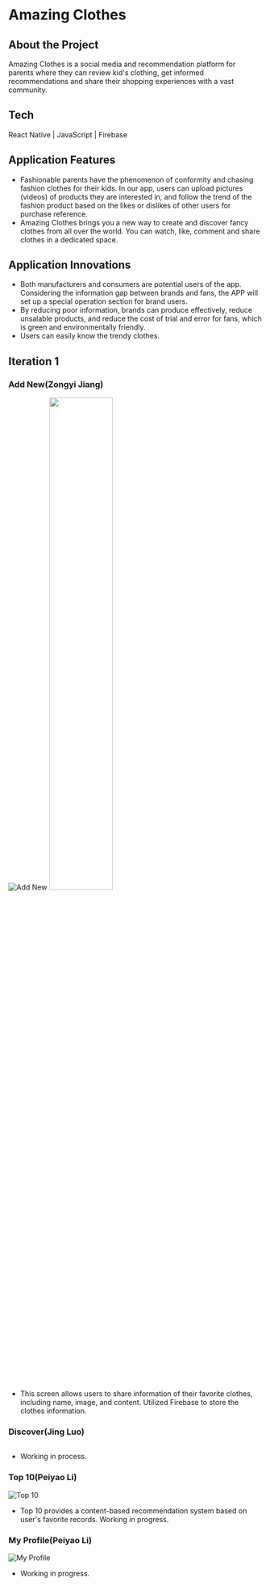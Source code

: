 # Amazing Clothes
## About the Project
Amazing Clothes is a social media and recommendation platform for parents where they can review kid's clothing, get informed recommendations and share their shopping experiences with a vast community.

## Tech
React Native | JavaScript | Firebase

## Application Features
- Fashionable parents have the phenomenon of conformity and chasing           fashion clothes for their kids. In our app, users can upload pictures (videos) of products they are interested in, and follow the trend of the fashion product based on the likes or dislikes of other users for purchase reference. 
- Amazing Clothes brings you a new way to create and discover fancy clothes from all over the world. You can watch, like, comment and share clothes in a dedicated space.

## Application Innovations
- Both manufacturers and consumers are potential users of the app. Considering the information gap between brands and fans, the APP will set up a special operation section for brand users.
- By reducing poor information, brands can produce effectively, reduce unsalable products, and reduce the cost of trial and error for fans, which is green and environmentally friendly.
- Users can easily know the trendy clothes.

## Iteration 1
### Add New(Zongyi Jiang)
![Add New](https://drive.google.com/uc?export=view&id=1akzONl3enRAhDyrJruPjfoIExJ0Bu2SX)
<img src="https://drive.google.com/uc?export=view&id=1akzONl3enRAhDyrJruPjfoIExJ0Bu2SX"  style="height:50%; width:50%" >
- This screen allows users to share information of their favorite clothes, including name, image, and content. Utilized Firebase to store the clothes information.

### Discover(Jing Luo)
![]()
- Working in process.

### Top 10(Peiyao Li)
![Top 10](https://drive.google.com/uc?export=view&id=1tnrpIwbxGX-qY9l1Kr5oJslpArNrUbwY)
- Top 10 provides a content-based recommendation system based on user's favorite records. Working in progress.

### My Profile(Peiyao Li)
![My Profile]()
- Working in progress.
